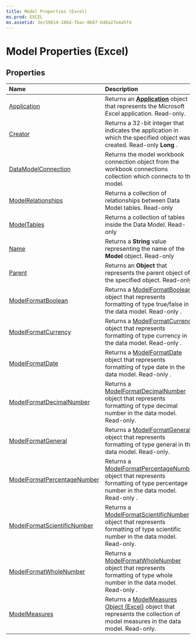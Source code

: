 ```yaml
---
title: Model Properties (Excel)
ms.prod: EXCEL
ms.assetid: 3ec59814-186d-7bac-0687-b40a27e4a5fd
---
```



# Model Properties (Excel)

## Properties



|**Name**|**Description**|
|:-----|:-----|
|[Application](model-application-property-excel.md)|Returns an  **[Application](application-object-excel.md)** object that represents the Microsoft Excel application. Read-only.|
|[Creator](model-creator-property-excel.md)|Returns a 32-bit integer that indicates the application in which the specified object was created. Read-only  **Long** .|
|[DataModelConnection](model-datamodelconnection-property-excel.md)|Returns the model workbook connection object from the workbook connections collection which connects to the model.|
|[ModelRelationships](model-modelrelationships-property-excel.md)|Returns a collection of relationships between Data Model tables. Read-only|
|[ModelTables](model-modeltables-property-excel.md)|Returns a collection of tables inside the Data Model. Read-only|
|[Name](model-name-property-excel.md)|Returns a  **String** value representing the name of the **Model** object. Read-only|
|[Parent](model-parent-property-excel.md)|Returns an  **Object** that represents the parent object of the specified object. Read-only.|
|[ModelFormatBoolean](model-modelformatboolean-property-excel.md)|Returns a [ModelFormatBoolean](modelformatboolean-object-excel.md) object that represents formatting of type true/false in the data model. Read-only .|
|[ModelFormatCurrency](model-modelformatcurrency-property-excel.md)|Returns a [ModelFormatCurrency](modelformatcurrency-object-excel.md) object that represents formatting of type currency in the data model. Read-only .|
|[ModelFormatDate](model-modelformatdate-property-excel.md)|Returns a [ModelFormatDate](modelformatdate-object-excel.md) object that represents formatting of type date in the data model. Read-only .|
|[ModelFormatDecimalNumber](model-modelformatdecimalnumber-property-excel.md)|Returns a [ModelFormatDecimalNumber](modelformatdecimalnumber-object-excel.md) object that represents formatting of type decimal number in the data model. Read-only.|
|[ModelFormatGeneral](model-modelformatgeneral-property-excel.md)|Returns a [ModelFormatGeneral](modelformatgeneral-object-excel.md) object that represents formatting of type general in the data model. Read-only.|
|[ModelFormatPercentageNumber](model-modelformatpercentagenumber-property-excel.md)|Returns a [ModelFormatPercentageNumber](modelformatpercentagenumber-object-excel.md) object that represents formatting of type percentage number in the data model. Read-only .|
|[ModelFormatScientificNumber](model-modelformatscientificnumber-property-excel.md)|Returns a [ModelFormatScientificNumber](modelformatscientificnumber-object-excel.md) object that represents formatting of type scientific number in the data model. Read-only.|
|[ModelFormatWholeNumber](model-modelformatwholenumber-property-excel.md)|Returns a [ModelFormatWholeNumber](modelformatwholenumber-object-excel.md) object that represents formatting of type whole number in the data model. Read-only .|
|[ModelMeasures](model-modelmeasures-property-excel.md)|Returns a [ModelMeasures Object (Excel)](modelmeasures-object-excel.md) object that represents the collection of model measures in the data model. Read-only.|

